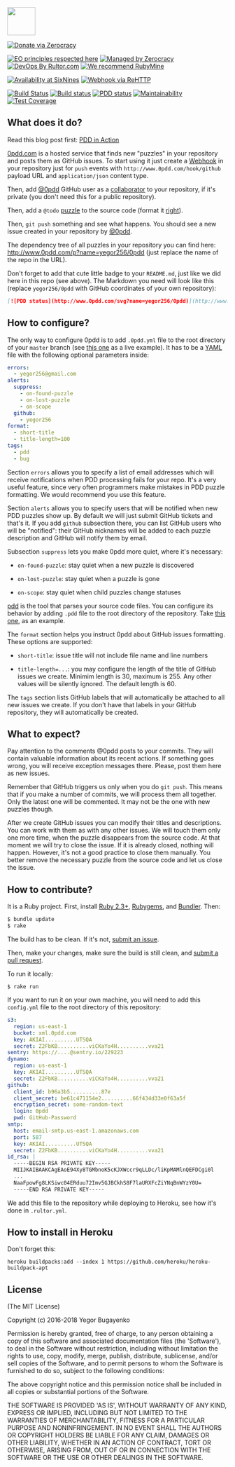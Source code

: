 <img src="https://avatars2.githubusercontent.com/u/24456188" width="64px" height="64px"/>

[![Donate via Zerocracy](https://www.0crat.com/contrib-badge/C3T46CUJJ.svg)](https://www.0crat.com/contrib/C3T46CUJJ)

[![EO principles respected here](http://www.elegantobjects.org/badge.svg)](http://www.elegantobjects.org)
[![Managed by Zerocracy](https://www.0crat.com/badge/C3T46CUJJ.svg)](https://www.0crat.com/p/C3T46CUJJ)
[![DevOps By Rultor.com](http://www.rultor.com/b/yegor256/0pdd)](http://www.rultor.com/p/yegor256/0pdd)
[![We recommend RubyMine](http://www.elegantobjects.org/rubymine.svg)](https://www.jetbrains.com/ruby/)

[![Availability at SixNines](http://www.sixnines.io/b/574a)](http://www.sixnines.io/h/574a)
[![Webhook via ReHTTP](http://www.rehttp.net/b?u=http%3A%2F%2Fwww.0pdd.com%2Fhook%2Fgithub)](http://www.rehttp.net/i?u=http%3A%2F%2Fwww.0pdd.com%2Fhook%2Fgithub)

[![Build Status](https://travis-ci.org/yegor256/0pdd.svg)](https://travis-ci.org/yegor256/0pdd)
[![Build status](https://ci.appveyor.com/api/projects/status/j84qweo34e11rprr?svg=true)](https://ci.appveyor.com/project/yegor256/0pdd)
[![PDD status](http://www.0pdd.com/svg?name=yegor256/0pdd)](http://www.0pdd.com/p?name=yegor256/0pdd)
[![Maintainability](https://api.codeclimate.com/v1/badges/7462387124cf5f9b8ef8/maintainability)](https://codeclimate.com/github/yegor256/0pdd/maintainability)
[![Test Coverage](https://img.shields.io/codecov/c/github/yegor256/0pdd.svg)](https://codecov.io/github/yegor256/0pdd?branch=master)

## What does it do?

Read this blog post first: [PDD in Action](http://www.yegor256.com/2017/04/05/pdd-in-action.html)

[0pdd.com](http://www.0pdd.com) is a hosted service that
finds new "puzzles" in your repository and posts them as GitHub
issues. To start using it just create a
[Webhook](https://developer.github.com/webhooks/creating/) in your repository
just for `push` events  with `http://www.0pdd.com/hook/github` payload URL and
`application/json` content type.

Then, add [@0pdd](https://github.com/0pdd) GitHub user as a
[collaborator](https://help.github.com/articles/inviting-collaborators-to-a-personal-repository/)
to your repository, if it's private
(you don't need this for a public repository).

Then, add a `@todo` [puzzle](http://www.yegor256.com/2009/03/04/pdd.html)
to the source code (format it [right](https://github.com/teamed/pdd)).

Then, `git push` something and see what happens. You should see a new
issue created in your repository by [@0pdd](https://github.com/0pdd).

The dependency tree of all puzzles in your repository you can find
here: http://www.0pdd.com/p?name=yegor256/0pdd (just replace the name
of the repo in the URL).

Don't forget to add that cute little badge to your `README.md`, just
like we did here in this repo (see above). The Markdown you need
will look like this (replace `yegor256/0pdd` with GitHub coordinates
of your own repository):

```markdown
[![PDD status](http://www.0pdd.com/svg?name=yegor256/0pdd)](http://www.0pdd.com/p?name=yegor256/0pdd)
```

## How to configure?

The only way to configure 0pdd is to add `.0pdd.yml` file to the
root directory of your `master` branch (see [this one](https://github.com/yegor256/0pdd/blob/master/.0pdd.yml) as a live example).
It has to be a [YAML](https://en.wikipedia.org/wiki/YAML) file with the following
optional parameters inside:

```yaml
errors:
  - yegor256@gmail.com
alerts:
  suppress:
    - on-found-puzzle
    - on-lost-puzzle
    - on-scope
  github:
    - yegor256
format:
  - short-title
  - title-length=100
tags:
  - pdd
  - bug
```

Section `errors` allows you to specify a list of email addresses which will
receive notifications when PDD processing fails for your repo. It's
a very useful feature, since very often programmers make
mistakes in PDD puzzle formatting. We would recommend you use this feature.

Section `alerts` allows you to specify users that will be notified when
new PDD puzzles show up. By default we will just submit GitHub tickets
and that's it. If you add `github` subsection there, you can list GitHub
users who will be "notified": their GitHub nicknames will be added to
each puzzle description and GitHub will notify them by email.

Subsection `suppress` lets you make 0pdd more quiet, where it's necessary:

  * `on-found-puzzle`: stay quiet when a new puzzle is discovered

  * `on-lost-puzzle`: stay quiet when a puzzle is gone

  * `on-scope`: stay quiet when child puzzles change statuses

[pdd](https://github.com/yegor256/pdd) is the tool that parses your source
code files. You can configure its behavior by adding `.pdd` file to the
root directory of the repository. Take
[this one](https://github.com/yegor256/0pdd/blob/master/.pdd), as an example.

The `format` section helps you instruct 0pdd about GitHub issues formatting.
These options are supported:

  * `short-title`: issue title will not include file name and line numbers

  * `title-length=...`: you may configure the length of the title of GitHub
    issues we create. Minimim length is 30, maximum is 255. Any other values
    will be silently ignored. The default length is 60.

The `tags` section lists GitHub labels that will automatically be attached
to all new issues we create. If you don't have that labels in your GitHub
repository, they will automatically be created.

## What to expect?

Pay attention to the comments @0pdd posts to your commits. They will
contain valuable information about its recent actions. If something goes
wrong, you will receive exception messages there. Please, post them here
as new issues.

Remember that GitHub triggers us only when you do `git push`. This means that
if you make a number of commits, we will process them all together. Only the
latest one will be commented. It may not be the one with new puzzles though.

After we create GitHub issues you can modify their titles and descriptions. You
can work with them as with any other issues. We will touch them only one
more time, when the puzzle disappears from the source code. At that moment
we will try to close the issue. If it is already closed, nothing will happen.
However, it's not a good practice to close them manually. You better remove
the necessary puzzle from the source code and let us close the issue.

## How to contribute?

It is a Ruby project.
First, install
[Ruby 2.3+](https://www.ruby-lang.org/en/documentation/installation/),
[Rubygems](https://rubygems.org/pages/download),
and
[Bundler](https://bundler.io/).
Then:

```bash
$ bundle update
$ rake
```

The build has to be clean. If it's not, [submit an issue](https://github.com/yegor256/0pdd/issues).

Then, make your changes, make sure the build is still clean,
and [submit a pull request](https://www.yegor256.com/2014/04/15/github-guidelines.html).

To run it locally:

```
$ rake run
```

If you want to run it on your own machine, you will need to add this
`config.yml` file to the root directory of this repository:

```yaml
s3:
  region: us-east-1
  bucket: xml.0pdd.com
  key: AKIAI..........UTSQA
  secret: Z2FbKB..........viCKaYo4H..........vva21
sentry: https://....@sentry.io/229223
dynamo:
  region: us-east-1
  key: AKIAI..........UTSQA
  secret: Z2FbKB..........viCKaYo4H..........vva21
github:
  client_id: b96a3b5..........87e
  client_secret: be61c471154e2..........66f434d33e0f63a5f
  encryption_secret: some-random-text
  login: 0pdd
  pwd: GitHub-Password
smtp:
  host: email-smtp.us-east-1.amazonaws.com
  port: 587
  key: AKIAI..........UTSQA
  secret: Z2FbKB..........viCKaYo4H..........vva21
id_rsa: |
  -----BEGIN RSA PRIVATE KEY-----
  MIIJKAIBAAKCAgEAoE94Xy8TGMbnoK5cKJXWccr9qLLDc/liKpMAMlnQEFDCgi0l
  ...
  NaaFpowFg8LKSiwc04ERduu72Imv5GJBCkhS8F7laURXFcZiYNqBnWYzY0U=
  -----END RSA PRIVATE KEY-----
```

We add this file to the repository while deploying to Heroku,
see how it's done in `.rultor.yml`.

## How to install in Heroku

Don't forget this:

```
heroku buildpacks:add --index 1 https://github.com/heroku/heroku-buildpack-apt
```

## License

(The MIT License)

Copyright (c) 2016-2018 Yegor Bugayenko

Permission is hereby granted, free of charge, to any person obtaining a copy
of this software and associated documentation files (the 'Software'), to deal
in the Software without restriction, including without limitation the rights
to use, copy, modify, merge, publish, distribute, sublicense, and/or sell
copies of the Software, and to permit persons to whom the Software is
furnished to do so, subject to the following conditions:

The above copyright notice and this permission notice shall be included in all
copies or substantial portions of the Software.

THE SOFTWARE IS PROVIDED 'AS IS', WITHOUT WARRANTY OF ANY KIND, EXPRESS OR
IMPLIED, INCLUDING BUT NOT LIMITED TO THE WARRANTIES OF MERCHANTABILITY,
FITNESS FOR A PARTICULAR PURPOSE AND NONINFRINGEMENT. IN NO EVENT SHALL THE
AUTHORS OR COPYRIGHT HOLDERS BE LIABLE FOR ANY CLAIM, DAMAGES OR OTHER
LIABILITY, WHETHER IN AN ACTION OF CONTRACT, TORT OR OTHERWISE, ARISING FROM,
OUT OF OR IN CONNECTION WITH THE SOFTWARE OR THE USE OR OTHER DEALINGS IN THE
SOFTWARE.
